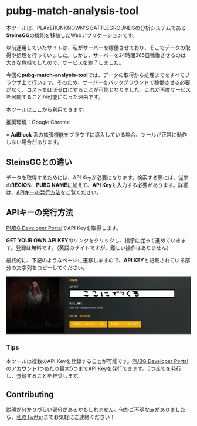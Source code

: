 # pubg-match-analysis-tool

本ツールは、PLAYERUNKNOWN'S BATTLEGROUNDSの分析システムである**SteinsGG**の機能を移植したWebアプリケーションです。

以前運用していたサイトは、私がサーバーを稼働させており、そこでデータの取得や処理を行っていました。しかし、サーバーを24時間365日稼働させるのは大きな負担でしたので、サービスを終了しました。

今回の**pubg-match-analysis-tool**では、データの取得から処理までをすべてブラウザ上で行います。そのため、サーバーをバックグラウンドで稼働させる必要がなく、コストをほぼゼロにすることが可能となりました。これが再度サービスを展開することが可能になった理由です。

本ツールは[ここ](https://kagijpn.github.io/pubg-match-analysis-tool/top/)から利用できます。

推奨環境：Google Chrome

※ **AdBlock** 系の拡張機能をブラウザに導入している場合、ツールが正常に動作しない場合があります。

## SteinsGGとの違い
データを取得するためには、API Keyが必要になります。検索する際には、従来の**REGION**、**PUBG NAME**に加えて、**API Key**も入力する必要があります。詳細は、[APIキーの発行方法](#APIキーの発行方法)をご覧ください。

## APIキーの発行方法
[PUBG Developer Portal](https://developer.pubg.com/)でAPI Keyを取得します。

**GET YOUR OWN API KEY**のリンクをクリックし、指示に従って進めていきます。登録は無料です。（英語のサイトですが、難しい操作はありません）

最終的に、下記のようなページに遷移しますので、**API KEY**と記載されている部分の文字列をコピーしてください。

![pubg-apikey](https://raw.githubusercontent.com/KagiJPN/pubg-bluezone-predictor/master/docs/resource/img/pubg-apikey.JPG)

### Tips
本ツールは複数のAPI Keyを登録することが可能です。[PUBG Developer Portal](https://developer.pubg.com/)のアカウント1つあたり最大5つまでAPI Keyを発行できます。5つ全てを発行し、登録することを推奨します。

## Contributing
説明が分かりづらい部分があるかもしれません。何かご不明な点がありましたら、[私のTwitter](https://twitter.com/KagiJPN)までお気軽にご連絡ください！
